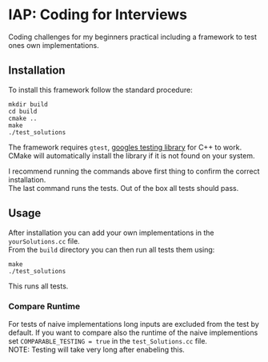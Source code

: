 # IAP: Coding for Interviews
Coding challenges for my beginners practical including a framework to test ones own implementations.

## Installation
To install this framework follow the standard procedure:
```
mkdir build
cd build
cmake ..
make
./test_solutions
```
The framework requires `gtest`, [googles testing library](https://github.com/google/googletest) for C++ to work. CMake will automatically install the library if it is not found on your system.  

I recommend running the commands above first thing to confirm the correct installation.  
The last command runs the tests. Out of the box all tests should pass.  

## Usage
After installation you can add your own implementations in the `yourSolutions.cc` file.  
From the `build` directory you can then run all tests them using:
````
make
./test_solutions
````
This runs all tests. 

### Compare Runtime
For tests of naive implementations long inputs are excluded from the test by default. If you want to compare also the runtime of the naive implementions set `COMPARABLE_TESTING = true` in the `test_Solutions.cc` file.  
NOTE: Testing will take very long after enabeling this.

